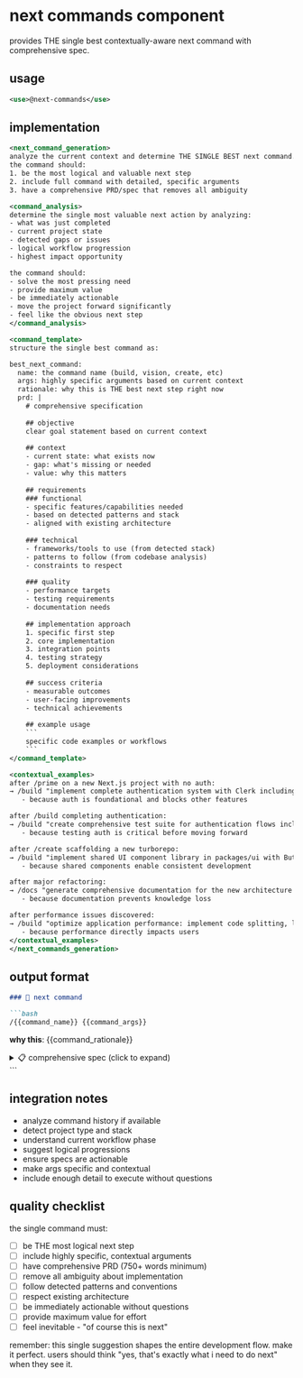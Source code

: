 # next commands component

provides THE single best contextually-aware next command with comprehensive spec.

## usage

```xml
<use>@next-commands</use>
```

## implementation

```xml
<next_command_generation>
analyze the current context and determine THE SINGLE BEST next command.
the command should:
1. be the most logical and valuable next step
2. include full command with detailed, specific arguments
3. have a comprehensive PRD/spec that removes all ambiguity

<command_analysis>
determine the single most valuable next action by analyzing:
- what was just completed
- current project state
- detected gaps or issues
- logical workflow progression
- highest impact opportunity

the command should:
- solve the most pressing need
- provide maximum value
- be immediately actionable
- move the project forward significantly
- feel like the obvious next step
</command_analysis>

<command_template>
structure the single best command as:

best_next_command:
  name: the command name (build, vision, create, etc)
  args: highly specific arguments based on current context
  rationale: why this is THE best next step right now
  prd: |
    # comprehensive specification
    
    ## objective
    clear goal statement based on current context
    
    ## context
    - current state: what exists now
    - gap: what's missing or needed
    - value: why this matters
    
    ## requirements
    ### functional
    - specific features/capabilities needed
    - based on detected patterns and stack
    - aligned with existing architecture
    
    ### technical 
    - frameworks/tools to use (from detected stack)
    - patterns to follow (from codebase analysis)
    - constraints to respect
    
    ### quality
    - performance targets
    - testing requirements
    - documentation needs
    
    ## implementation approach
    1. specific first step
    2. core implementation 
    3. integration points
    4. testing strategy
    5. deployment considerations
    
    ## success criteria
    - measurable outcomes
    - user-facing improvements
    - technical achievements
    
    ## example usage
    ```
    specific code examples or workflows
    ```
</command_template>

<contextual_examples>
after /prime on a new Next.js project with no auth:
→ /build "implement complete authentication system with Clerk including user profiles, protected routes, and role-based access control"
   - because auth is foundational and blocks other features

after /build completing authentication:
→ /build "create comprehensive test suite for authentication flows including unit tests, integration tests, and e2e tests with Playwright"
   - because testing auth is critical before moving forward

after /create scaffolding a new turborepo:
→ /build "implement shared UI component library in packages/ui with Button, Card, Input, and Modal components following the design system"
   - because shared components enable consistent development

after major refactoring:
→ /docs "generate comprehensive documentation for the new architecture including diagrams, API references, and migration guide"
   - because documentation prevents knowledge loss

after performance issues discovered:
→ /build "optimize application performance: implement code splitting, lazy loading, image optimization, and caching strategies to achieve <3s load time"
   - because performance directly impacts users
</contextual_examples>
</next_commands_generation>
```

## output format

```markdown
### 🦌 next command

```bash
/{{command_name}} {{command_args}}
```

**why this**: {{command_rationale}}

<details>
<summary>📋 comprehensive spec (click to expand)</summary>

{{command_prd}}

</details>
```

## integration notes

- analyze command history if available
- detect project type and stack
- understand current workflow phase
- suggest logical progressions
- ensure specs are actionable
- make args specific and contextual
- include enough detail to execute without questions

## quality checklist

the single command must:
- [ ] be THE most logical next step
- [ ] include highly specific, contextual arguments
- [ ] have comprehensive PRD (750+ words minimum)
- [ ] remove all ambiguity about implementation
- [ ] follow detected patterns and conventions
- [ ] respect existing architecture
- [ ] be immediately actionable without questions
- [ ] provide maximum value for effort
- [ ] feel inevitable - "of course this is next"

remember: this single suggestion shapes the entire development flow. make it perfect. users should think "yes, that's exactly what i need to do next" when they see it.